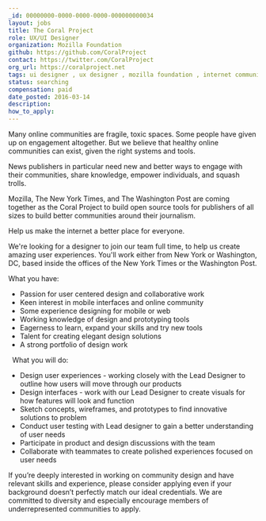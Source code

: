 ```yaml
---
_id: 00000000-0000-0000-0000-000000000034
layout: jobs
title: The Coral Project
role: UX/UI Designer
organization: Mozilla Foundation
github: https://github.com/CoralProject
contact: https://twitter.com/CoralProject
org_url: https://coralproject.net
tags: ui designer , ux designer , mozilla foundation , internet communities
status: searching
compensation: paid
date_posted: 2016-03-14
description:
how_to_apply:
---
```


Many online communities are fragile, toxic spaces. Some people have given up on engagement altogether. But we believe that healthy online communities can exist, given the right systems and tools.

News publishers in particular need new and better ways to engage with their communities, share knowledge, empower individuals, and squash trolls.

Mozilla, The New York Times, and The Washington Post are coming together as the Coral Project to build open source tools for publishers of all sizes to build better communities around their journalism.

Help us make the internet a better place for everyone.

We're looking for a designer to join our team full time, to help us create amazing user experiences. You'll work either from New York or Washington, DC, based inside the offices of the New York Times or the Washington Post.

What you have:

  -  Passion for user centered design and collaborative work
  -  Keen interest in mobile interfaces and online community
  -  Some experience designing for mobile or web
  -  Working knowledge of design and prototyping tools
  -  Eagerness to learn, expand your skills and try new tools
  -  Talent for creating elegant design solutions
  -  A strong portfolio of design work

 
What you will do:

  -  Design user experiences - working closely with the Lead Designer to outline how users will move through our products
  -  Design interfaces - work with our Lead Designer to create visuals for how features will look and function
  -  Sketch concepts, wireframes, and prototypes to find innovative solutions to problem
  -  Conduct user testing with Lead designer to gain a better understanding of user needs
  -  Participate in product and design discussions with the team
  -  Collaborate with teammates to create polished experiences focused on user needs

If you’re deeply interested in working on community design and have relevant skills and experience, please consider applying even if your background doesn’t perfectly match our ideal credentials. We are committed to diversity and especially encourage members of underrepresented communities to apply.
